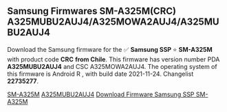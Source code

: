 <h2>Samsung Firmwares SM-A325M(CRC) A325MUBU2AUJ4/A325MOWA2AUJ4/A325MUBU2AUJ4</h2>
Download the Samsung firmware for the ✅ <strong>Samsung SSP </strong> ⭐ <strong>SM-A325M</strong> with product code <strong>CRC</strong> <strong> from Chile</strong>. This firmware has version number PDA <strong>A325MUBU2AUJ4</strong> and CSC A325MOWA2AUJ4. The operating system of this firmware is Android R , with build date 2021-11-24. Changelist <strong>22735277</strong>.


[SM-A325M](https://samfirm.shop/samsung/model/SM-A325M)
[A325MUBU2AUJ4](https://samfirm.shop/samsung/pda/A325MUBU2AUJ4)
[Download Firmware Samsung SSP SM-A325M](https://samfirm.shop/samsung/firmware/476976)
